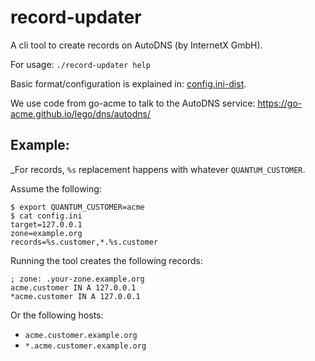 # record-updater

A cli tool to create records on AutoDNS (by InternetX GmbH).

For usage: `./record-updater help`

Basic format/configuration is explained in: [config.ini-dist](./config.ini-dist).

We use code from go-acme to talk to the AutoDNS service:
https://go-acme.github.io/lego/dns/autodns/ 

## Example:

_For records, `%s` replacement happens with whatever `QUANTUM_CUSTOMER`.

Assume the following:

```
$ export QUANTUM_CUSTOMER=acme
$ cat config.ini
target=127.0.0.1
zone=example.org
records=%s.customer,*.%s.customer
```

Running the tool creates the following records:

```
; zone: .your-zone.example.org
acme.customer IN A 127.0.0.1
*acme.customer IN A 127.0.0.1
```

Or the following hosts:

- `acme.customer.example.org`
- `*.acme.customer.example.org`
